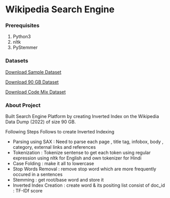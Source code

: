 # Wikipedia Search Engine

### Prerequisites
1. Python3
2. nltk
3. PyStemmer

### Datasets

[Download Sample Dataset](https://drive.google.com/file/d/1tknEB9yt2AXNKJp3UvJoNRyfiTh-Nzpr/view) 

[Download 90 GB Dataset](https://ftp.acc.umu.se/mirror/wikimedia.org/dumps/enwiki/20220820/enwiki-20220820-pages-articles-multistream.xml.bz2) 

[Download Code Mix Dataset](https://iiitaphyd-my.sharepoint.com/personal/aditya_hari_research_iiit_ac_in/_layouts/15/onedrive.aspx?id=%2Fpersonal%2Faditya%5Fhari%5Fresearch%5Fiiit%5Fac%5Fin%2FDocuments%2Fire%5Fstuff%2Fminiproject%2Fcodemixed%2Exml%2Ebz2&parent=%2Fpersonal%2Faditya%5Fhari%5Fresearch%5Fiiit%5Fac%5Fin%2FDocuments%2Fire%5Fstuff%2Fminiproject&ga=1) 

### About Project
Built Search Engine Platform by creating Inverted Index on the Wikipedia Data Dump (2022) of size 90 GB.

Following Steps Follows to create Inverted Indexing
* Parsing using SAX : Need to parse each page , title tag, infobox, body , category, external links and references
* Tokenization  : Tokenize sentense to get each token using regular expression using nltk for English and own tokenizer for Hindi
* Case Folding : make it all to lowercase
* Stop Words Removal : remove stop word which are more frequently occured in a sentences
* Stemming : get root/base word and store it
* Inverted Index Creation : create word & its positing list consist of doc_id : TF-IDf score